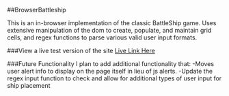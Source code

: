 ##BrowserBattleship

This is an in-browser implementation of the classic BattleShip game.
Uses extensive manipulation of the dom to create, populate, and maintain grid cells,
and regex functions to parse various valid user input formats.

###View a live test version of the site
[Live Link Here](https://adrizos.github.io/BrowserBattleship/)

###Future Functionality
I plan to add additional functionality that:
-Moves user alert info to display on the page itself in lieu of js alerts.
-Update the regex input function to check and allow for additional types of user input for ship placement
